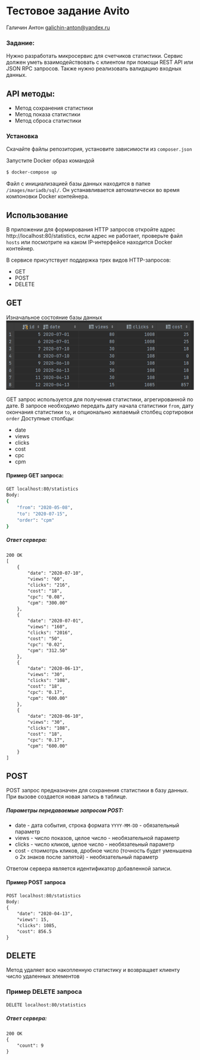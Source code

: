 # Тестовое задание Avito
Галичин Антон galichin-anton@yandex.ru

### Задание:
Нужно разработать микросервис для счетчиков статистики. Сервис должен уметь взаимодействовать с клиентом при помощи REST API или JSON RPC запросов. Также нужно реализовать валидацию входных данных.

## API методы:
- Метод сохранения статистики
- Метод показа статистики
- Метод сброса статистики

### Установка
Скачайте файлы репозитория, установите зависимости из `composer.json`

Запустите Docker образ командой
```sh
$ docker-compose up
```
Файл с инициализацией базы данных находится в папке `/images/mariadb/sql/`. Он устанавливается автоматически во время компоновки Docker контейнера.

## Использование
В приложении для формирования HTTP запросов откройте адрес http://localhost:80/statistics, если адрес не работает,
проверьте файл `hosts` или посмотрите на каком IP-интерфейсе находится Docker контейнер.

В сервисе присутствует поддержка трех видов HTTP-запросов:
- GET
- POST
- DELETE

## GET
Изначальное состояние базы данных
![media/img.png](media/img.png)

GET запрос используется для получения статистики, агрегированной по дате.
В запросе необходимо передать дату начала статистики `from`, дату окончания статистики `to`, и опционально желаемый столбец сортировки `order`
Доступные столбцы:
- date
- views
- clicks
- cost
- cpc
- cpm

#### Пример GET запроса:
```sh
GET localhost:80/statistics
Body:
{
    "from": "2020-05-08",
    "to": "2020-07-15",
    "order": "cpm"
}
```
##### Ответ сервера:
```
200 OK
[
    {
        "date": "2020-07-10",
        "views": "60",
        "clicks": "216",
        "cost": "18",
        "cpc": "0.08",
        "cpm": "300.00"
    },
    {
        "date": "2020-07-01",
        "views": "160",
        "clicks": "2016",
        "cost": "50",
        "cpc": "0.02",
        "cpm": "312.50"
    },
    {
        "date": "2020-06-13",
        "views": "30",
        "clicks": "108",
        "cost": "18",
        "cpc": "0.17",
        "cpm": "600.00"
    },
    {
        "date": "2020-06-10",
        "views": "30",
        "clicks": "108",
        "cost": "18",
        "cpc": "0.17",
        "cpm": "600.00"
    }
]
```

## POST
POST запрос предназначен для сохранения статистики в базу данных. При вызове создается новая запись в таблице.
##### Параметры передаваемые запросом POST:
- date - дата события, строка формата `YYYY-MM-DD` - обязательный параметр
- views - число показов, целое число - необязательной параметр
- clicks - число кликов, целое число - необязатеьный параметр
- cost - стоимотрь кликов, дробное число (точность будет уменьшена о 2х знаков после запятой) - необязательный параметр

Ответом сервера является идентификатор добавленной записи.
#### Пример POST запроса
```
POST localhost:80/statistics
Body:
{
    "date": "2020-04-13",
    "views": 15,
    "clicks": 1085,
    "cost": 856.5
}
```

## DELETE
Метод удаляет всю накопленную статистику и возвращает клиенту число удаленных элементов
### Пример DELETE запроса
```sh
DELETE localhost:80/statistics
```
##### Ответ сервера:
```
200 OK
{
    "count": 9
}
```

